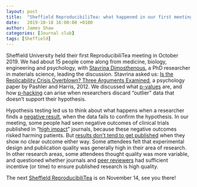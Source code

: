 ```yaml
---
layout: post
title:  "Sheffield ReproducibiliTea: what happened in our first meeting?"
date:   2019-10-18 16:00:00 +0100
author: James Shaw
categories: [Journal club]
tags: [Sheffield]
---
```


Sheffield University held their first ReproducibiliTea meeting in October 2019.  We had about 15 people come along from medicine, biology, engineering and psychology, with [Stavrina Dimosthenous](https://twitter.com/stavrhina), a PhD researcher in materials science, leading the discussion.  Stavrina asked us: [Is the Replicability Crisis Overblown? Three Arguments Examined](https://doi.org/10.1177/1745691612463401), a psychology paper by Pashler and Harris, 2012.  We discussed what [p-values](https://en.wikipedia.org/wiki/P-value) are, and how [p-hacking](https://en.wikipedia.org/wiki/Data_dredging) can arise when researchers discard “outlier” data that doesn’t support their hypothesis.

Hypothesis testing led us to think about what happens when a researcher finds a [negative result](https://en.wikipedia.org/wiki/Null_result), when the data fails to confirm the hypothesis.  In our meeting, some people had seen negative outcomes of clinical trials published in “[high impact](https://en.wikipedia.org/wiki/Impact_factor)” journals, because these negative outcomes risked harming patients.  But [results don't tend to get published](https://en.wikipedia.org/wiki/Publication_bias) when they show no clear outcome either way.  Some attendees felt that experimental design and publication quality was generally high in their area of research.  In other research areas, some attendees thought quality was more variable, and questioned whether journals and [peer reviewers](https://en.wikipedia.org/wiki/Peer_review) had sufficient incentive (or time) to ensure published research is high quality.

The next [Sheffield ReproducibiliTea](/journal-clubs/#Sheffield) is on November 14, see you there!
